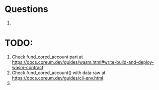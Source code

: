 # Questions 
1. 


# TODO:
1. Check fund_cored_account  part at https://docs.coreum.dev/guides/wasm.html#write-build-and-deploy-wasm-contract
2. Check fund_cored_account() with data raw at https://docs.coreum.dev/guides/cli-env.html
3. 

